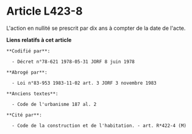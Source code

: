 # Article L423-8

L'action en nullité se prescrit par dix ans à compter de la date de l'acte.

**Liens relatifs à cet article**

	**Codifié par**:

	  - Décret n°78-621 1978-05-31 JORF 8 juin 1978

	**Abrogé par**:

	  - Loi n°83-953 1983-11-02 art. 3 JORF 3 novembre 1983

	**Anciens textes**:

	  - Code de l'urbanisme 187 al. 2

	**Cité par**:

	  - Code de la construction et de l'habitation. - art. R*422-4 (M)

